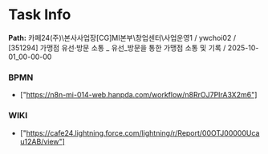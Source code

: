 # Task Info

**Path:** 카페24(주)\본사사업장\[CG]MI본부\창업센터\사업운영1 / ywchoi02 / [351294] 가맹점 유선·방문 소통 _ 유선_방문을 통한 가맹점 소통 및 기록 / 2025-10-01_00-00-00

### BPMN
- ["https://n8n-mi-014-web.hanpda.com/workflow/n8RrOJ7PIrA3X2m6"]

### WIKI
- ["https://cafe24.lightning.force.com/lightning/r/Report/00OTJ00000Ucau12AB/view"]

